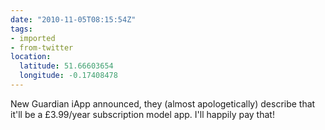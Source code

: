 ```yaml
---
date: "2010-11-05T08:15:54Z"
tags:
- imported
- from-twitter
location:
  latitude: 51.66603654
  longitude: -0.17408478
---
```

New Guardian iApp announced, they \(almost apologetically) describe that it'll be a £3.99/year subscription model app. I'll happily pay that!
